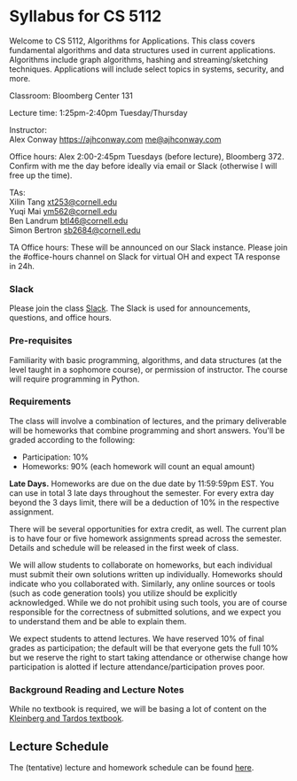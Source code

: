 # Syllabus for CS 5112

Welcome to CS 5112, Algorithms for Applications. This class covers fundamental
algorithms and data structures used in current applications.  Algorithms
include graph algorithms, hashing and streaming/sketching techniques.
Applications will include select topics in systems, security, and more.

Classroom: Bloomberg Center 131

Lecture time: 1:25pm-2:40pm Tuesday/Thursday

Instructor:\
Alex Conway <https://ajhconway.com> <me@ajhconway.com>

Office hours: Alex 2:00-2:45pm Tuesdays (before lecture), Bloomberg 372. Confirm
with me the day before ideally via email or Slack (otherwise I will free
up the time).

TAs:\
Xilin Tang <xt253@cornell.edu>\
Yuqi Mai <ym562@cornell.edu>\
Ben Landrum <btl46@cornell.edu>\
Simon Bertron <sb2684@cornell.edu>

TA Office hours: These will be announced on our Slack instance. Please join the
#office-hours channel on Slack for virtual OH and expect TA response in 24h.

### Slack

Please join the class [Slack](https://join.slack.com/t/cs5112-fall2025/shared_invite/zt-3c013gtyp-O2QM0RLlhwpw2UuIWfFroQ). The Slack is used for announcements, questions, and office hours.

### Pre-requisites

Familiarity with basic programming, algorithms, and data structures (at the
level taught in a sophomore course), or permission of instructor. The course
will require programming in Python.

### Requirements

The class will involve a combination of lectures, and the primary deliverable
will be homeworks that combine programming and short answers. You'll be graded
according to the following:

* Participation: 10%
* Homeworks:  90% (each homework will count an equal amount)

**Late Days.** Homeworks are due on the due date by 11:59:59pm EST. You can use
in total 3 late days throughout the semester. For every extra day beyond the 3
days limit, there will be a deduction of 10% in the respective assignment.

There will be several opportunities for extra credit, as well. The current plan
is to have four or five homework assignments spread across the semester.
Details and schedule will be released in the first week of class.

We will allow students to collaborate on homeworks, but each individual must
submit their own solutions written up individually. Homeworks should indicate
who you collaborated with. Similarly, any online sources or tools (such as code
generation tools) you utilize should be explicitly acknowledged. While we do
not prohibit using such tools, you are of course responsible for the
correctness of submitted solutions, and we expect you to understand them and be
able to explain them.

We expect students to attend lectures. We have reserved 10\% of final grades as
participation; the default will be that everyone gets the full 10\% but we
reserve the right to start taking attendance or otherwise change how
participation is alotted if lecture attendance/participation proves poor.

### Background Reading and Lecture Notes

While no textbook is required, we will be basing a lot of content on the [Kleinberg and Tardos textbook](https://www.pearson.com/en-us/subject-catalog/p/algorithm-design/P200000003259/9780137546350).

## Lecture Schedule

The (tentative) lecture and homework schedule can be found [here](https://docs.google.com/spreadsheets/d/1zT9GAvqY2jeSC4aLYf8i0qZznU14goOSmH-bv5d1Zt8/edit?usp=sharing).
